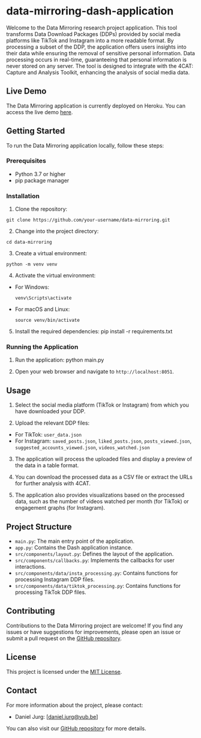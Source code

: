 # data-mirroring-dash-application

Welcome to the Data Mirroring research project application. This tool transforms Data Download Packages (DDPs) provided by social media platforms like TikTok and Instagram into a more readable format. By processing a subset of the DDP, the application offers users insights into their data while ensuring the removal of sensitive personal information. Data processing occurs in real-time, guaranteeing that personal information is never stored on any server. The tool is designed to integrate with the 4CAT: Capture and Analysis Toolkit, enhancing the analysis of social media data.

## Live Demo

The Data Mirroring application is currently deployed on Heroku. You can access the live demo [here](https://data-mirroring-b65b623911e5.herokuapp.com/).

## Getting Started

To run the Data Mirroring application locally, follow these steps:

### Prerequisites

- Python 3.7 or higher
- pip package manager

### Installation

1. Clone the repository:
```
git clone https://github.com/your-username/data-mirroring.git
```

2. Change into the project directory:
```
cd data-mirroring
```

3. Create a virtual environment:
```
python -m venv venv
```

4. Activate the virtual environment:
- For Windows:
  ```
  venv\Scripts\activate
  ```
- For macOS and Linux:
  ```
  source venv/bin/activate
  ```

5. Install the required dependencies:
pip install -r requirements.txt

### Running the Application

1. Run the application:
python main.py

2. Open your web browser and navigate to `http://localhost:8051`.

## Usage

1. Select the social media platform (TikTok or Instagram) from which you have downloaded your DDP.

2. Upload the relevant DDP files:
- For TikTok: `user_data.json`
- For Instagram: `saved_posts.json`, `liked_posts.json`, `posts_viewed.json`, `suggested_accounts_viewed.json`, `videos_watched.json`

3. The application will process the uploaded files and display a preview of the data in a table format.

4. You can download the processed data as a CSV file or extract the URLs for further analysis with 4CAT.

5. The application also provides visualizations based on the processed data, such as the number of videos watched per month (for TikTok) or engagement graphs (for Instagram).

## Project Structure

- `main.py`: The main entry point of the application.
- `app.py`: Contains the Dash application instance.
- `src/components/layout.py`: Defines the layout of the application.
- `src/components/callbacks.py`: Implements the callbacks for user interactions.
- `src/components/data/insta_processing.py`: Contains functions for processing Instagram DDP files.
- `src/components/data/tiktok_processing.py`: Contains functions for processing TikTok DDP files.

## Contributing

Contributions to the Data Mirroring project are welcome! If you find any issues or have suggestions for improvements, please open an issue or submit a pull request on the [GitHub repository](https://github.com/your-username/data-mirroring).

## License

This project is licensed under the [MIT License](LICENSE).

## Contact

For more information about the project, please contact:

- Daniel Jurg: [daniel.jurg@vub.be]

You can also visit our [GitHub repository](https://github.com/dj-urg/data-mirroring-overview) for more details.
